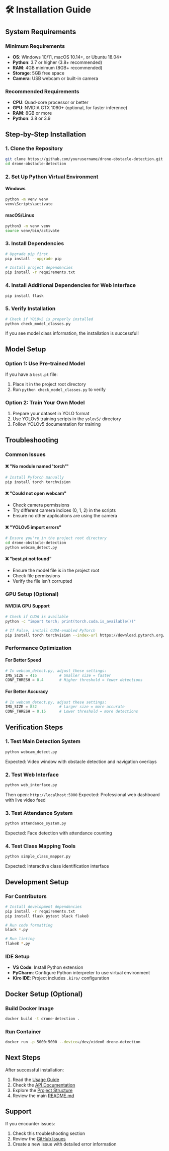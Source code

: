 # 🛠️ Installation Guide

## System Requirements

### Minimum Requirements
- **OS**: Windows 10/11, macOS 10.14+, or Ubuntu 18.04+
- **Python**: 3.7 or higher (3.8+ recommended)
- **RAM**: 4GB minimum (8GB+ recommended)
- **Storage**: 5GB free space
- **Camera**: USB webcam or built-in camera

### Recommended Requirements
- **CPU**: Quad-core processor or better
- **GPU**: NVIDIA GTX 1060+ (optional, for faster inference)
- **RAM**: 8GB or more
- **Python**: 3.8 or 3.9

## Step-by-Step Installation

### 1. Clone the Repository

```bash
git clone https://github.com/yourusername/drone-obstacle-detection.git
cd drone-obstacle-detection
```

### 2. Set Up Python Virtual Environment

#### Windows
```cmd
python -m venv venv
venv\Scripts\activate
```

#### macOS/Linux
```bash
python3 -m venv venv
source venv/bin/activate
```

### 3. Install Dependencies

```bash
# Upgrade pip first
pip install --upgrade pip

# Install project dependencies
pip install -r requirements.txt
```

### 4. Install Additional Dependencies for Web Interface

```bash
pip install flask
```

### 5. Verify Installation

```bash
# Check if YOLOv5 is properly installed
python check_model_classes.py
```

If you see model class information, the installation is successful!

## Model Setup

### Option 1: Use Pre-trained Model
If you have a `best.pt` file:
1. Place it in the project root directory
2. Run `python check_model_classes.py` to verify

### Option 2: Train Your Own Model
1. Prepare your dataset in YOLO format
2. Use YOLOv5 training scripts in the `yolov5/` directory
3. Follow YOLOv5 documentation for training

## Troubleshooting

### Common Issues

#### ❌ "No module named 'torch'"
```bash
# Install PyTorch manually
pip install torch torchvision
```

#### ❌ "Could not open webcam"
- Check camera permissions
- Try different camera indices (0, 1, 2) in the scripts
- Ensure no other applications are using the camera

#### ❌ "YOLOv5 import errors"
```bash
# Ensure you're in the project root directory
cd drone-obstacle-detection
python webcam_detect.py
```

#### ❌ "best.pt not found"
- Ensure the model file is in the project root
- Check file permissions
- Verify the file isn't corrupted

### GPU Setup (Optional)

#### NVIDIA GPU Support
```bash
# Check if CUDA is available
python -c "import torch; print(torch.cuda.is_available())"

# If False, install CUDA-enabled PyTorch
pip install torch torchvision --index-url https://download.pytorch.org/whl/cu118
```

### Performance Optimization

#### For Better Speed
```python
# In webcam_detect.py, adjust these settings:
IMG_SIZE = 416          # Smaller size = faster
CONF_THRESH = 0.4       # Higher threshold = fewer detections
```

#### For Better Accuracy
```python
# In webcam_detect.py, adjust these settings:
IMG_SIZE = 832          # Larger size = more accurate
CONF_THRESH = 0.15      # Lower threshold = more detections
```

## Verification Steps

### 1. Test Main Detection System
```bash
python webcam_detect.py
```
Expected: Video window with obstacle detection and navigation overlays

### 2. Test Web Interface
```bash
python web_interface.py
```
Then open: `http://localhost:5000`
Expected: Professional web dashboard with live video feed

### 3. Test Attendance System
```bash
python attendance_system.py
```
Expected: Face detection with attendance counting

### 4. Test Class Mapping Tools
```bash
python simple_class_mapper.py
```
Expected: Interactive class identification interface

## Development Setup

### For Contributors

```bash
# Install development dependencies
pip install -r requirements.txt
pip install flask pytest black flake8

# Run code formatting
black *.py

# Run linting
flake8 *.py
```

### IDE Setup
- **VS Code**: Install Python extension
- **PyCharm**: Configure Python interpreter to use virtual environment
- **Kiro IDE**: Project includes `.kiro/` configuration

## Docker Setup (Optional)

### Build Docker Image
```bash
docker build -t drone-detection .
```

### Run Container
```bash
docker run -p 5000:5000 --device=/dev/video0 drone-detection
```

## Next Steps

After successful installation:
1. Read the [Usage Guide](USAGE.md)
2. Check the [API Documentation](API.md)
3. Explore the [Project Structure](PROJECT_STRUCTURE.md)
4. Review the main [README.md](../README.md)

## Support

If you encounter issues:
1. Check this troubleshooting section
2. Review the [GitHub Issues](https://github.com/yourusername/drone-obstacle-detection/issues)
3. Create a new issue with detailed error information